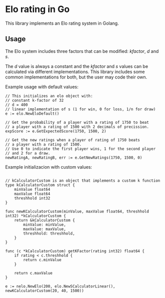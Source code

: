 # Elo rating in Go
This library implements an Elo rating system in Golang.

## Usage
The Elo system includes three factors that can be modified: *kfactor*, *d* and *s*.

The *d* value is always a constant and the *kfactor* and *s* values can be calculated via different implementations.
This library includes some common implementations for both, but the user may code their own.

Example usage with default values:
```
// This initializes an elo object with:
// constant k-factor of 32
// d = 400
// linear implementation of s (1 for win, 0 for loss, 1/n for draw)
e := elo.NewEloDefault()

// Get the probability of a player with a rating of 1750 to beat 
// a player with a rating of 1500 with 2 decimals of precission.
expScore := e.GetExpectedScore(1750, 1500, 2)

// Get the new ratings when a player of rating of 1750 beats
// a player with a rating of 1500.
// Use 0 to indicate the first player wins, 1 for the second player
// and 2 for a draw.
newRatingA, newRatingB, err := e.GetNewRatings(1750, 1500, 0)
```

Example initializacion with custom values:
```

// kCalculatorCustom is an object that implements a custom k function
type kCalculatorCustom struct {
    minValue float64
    maxValue float64
    threshhold int32
}

func newKCalculatorCustom(minValue, maxValue float64, threshhold int32) *kCalculatorCustom {
    return &kCalculatorCustom {
        minValue: minValue,
        maxValue: maxValue,
        threshhold: threshhold,
    }
}

func (c *kCalculatorCustom) getKFactor(rating int32) float64 {
    if rating < c.threshhold {
        return c.minValue
    }
    
    return c.maxValue
}

e := nelo.NewElo(200, elo.NewSCalculatorLinear(), newKCalculatorCustom(20, 40, 1500))
```

